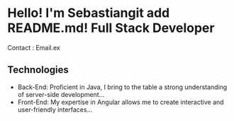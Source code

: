 # Hello! I'm Sebastiangit add README.md! Full Stack Developer

Contact : Email.ex

## Technologies
- Back-End: Proficient in Java, I bring to the table a strong understanding of server-side development...
- Front-End: My expertise in Angular allows me to create interactive and user-friendly interfaces...
